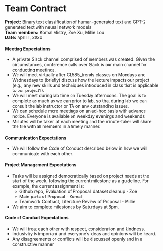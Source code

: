 Team Contract
================

**Project:** Binary text classification of human-generated text and
GPT-2 generated text with neural network models  
**Team members:** Komal Mistry, Zoe Xu, Millie Lou  
**Date:** April 1, 2020

#### Meeting Expectations

  - A private Slack channel comprised of members was created. Given the
    circumstances, conference calls over Slack is our main channel for
    conducting meetings.
  - We will meet virtually after CL585\_trends classes on Mondays and
    Wednesdays to (briefly) discuss how the lecture impacts our project
    (e.g., any new skills and techniques introduced in class that is
    applicable to our project?).
  - We will meet during lab time on Tuesday afternoons. The goal is to
    complete as much as we can prior to lab, so that during lab we can
    consult the lab instructor or TA on any outstanding issues.
  - We can schedule more meetings on an ad-hoc basis with advance
    notice. Everyone is available on weekday evenings and weekends.
  - Minutes will be taken at each meeting and the minute-taker will
    share the file with all members in a timely manner.

#### Communication Expectations

  - We will follow the Code of Conduct described below in how we will
    communicate with each other.

#### Project Management Expectations

  - Tasks will be assigned democratically based on project needs at the
    start of the week, following the current milestone as a guideline.
    For example, the current assignment is:
      - Github repo, Evaluation of Proposal, dataset cleanup - Zoe
      - Main parts of Proposal - Komal
      - Teamwork Contract, Literature Review of Proposal - Millie
  - We aim to complete milestones by Saturdays at 6pm.

#### Code of Conduct Expectations

  - We will treat each other with respect, consideration and kindness.
  - Inclusivity is important and everyone’s ideas and opinions will be
    heard.
  - Any disagreements or conflicts will be discussed openly and in a
    constructive manner.
